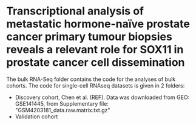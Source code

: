 # Transcriptional analysis of metastatic hormone-naïve prostate cancer primary tumour biopsies reveals a relevant role for SOX11 in prostate cancer cell dissemination

The bulk RNA-Seq folder contains the code for the analyses of bulk cohorts. The code for single-cell RNAseq datasets is given in 2 folders:
- Discovery cohort, Chen et al. (REF). Data was downloaded from GEO: GSE141445, from Supplementary file: "GSM4203181_data.raw.matrix.txt.gz"
- Validation cohort

